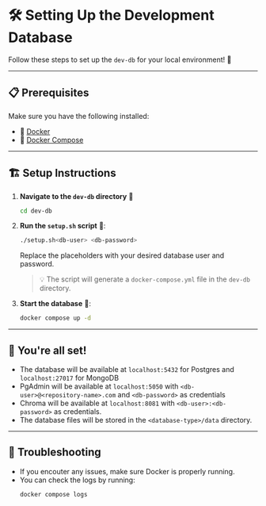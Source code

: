 
# 🛠️ Setting Up the Development Database

Follow these steps to set up the `dev-db` for your local environment! 🚀

---

## 📋 Prerequisites
Make sure you have the following installed:

- 📢 [Docker](https://www.docker.com/)
- 📢 [Docker Compose](https://docs.docker.com/compose/)

---

## 🏗️ Setup Instructions

1. **Navigate to the `dev-db` directory** 📂
   ```bash
   cd dev-db

2. **Run the `setup.sh` script** 📜:
   ```bash
   ./setup.sh<db-user> <db-password>
   ```
   Replace the placeholders with your desired database user and password.

   > 💡 The script will generate a `docker-compose.yml` file in the `dev-db` directory.

3. **Start the database** 🐳:
   ```bash
   docker compose up -d
   ```
---

## 🎉 You're all set!

- The database will be available at `localhost:5432` for Postgres and `localhost:27017` for MongoDB
- PgAdmin will be available at `localhost:5050` with `<db-user>@<repository-name>.com` and `<db-password>` as credentials
- Chroma will be available at `localhost:8081` with `<db-user>:<db-password>` as credentials. 
- The database files will be stored in the `<database-type>/data` directory.

---

## 📢 Troubleshooting

- If you encouter any issues, make sure Docker is properly running.
- You can check the logs by running:
  ```bash
  docker compose logs
  ```

